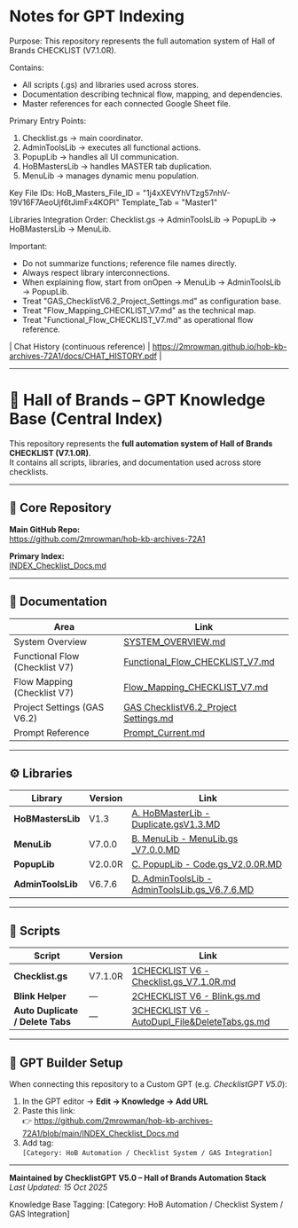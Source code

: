# Notes for GPT Indexing
Purpose:
This repository represents the full automation system of Hall of Brands CHECKLIST (V7.1.0R).

Contains:
- All scripts (.gs) and libraries used across stores.
- Documentation describing technical flow, mapping, and dependencies.
- Master references for each connected Google Sheet file.

Primary Entry Points:
1. Checklist.gs → main coordinator.
2. AdminToolsLib → executes all functional actions.
3. PopupLib → handles all UI communication.
4. HoBMastersLib → handles MASTER tab duplication.
5. MenuLib → manages dynamic menu population.

Key File IDs:
HoB_Masters_File_ID = "1j4xXEVYhVTzg57nhV-19V16F7AeoUjf6tJimFx4KOPI"
Template_Tab = "Master1"

Libraries Integration Order:
Checklist.gs → AdminToolsLib → PopupLib → HoBMastersLib → MenuLib.

Important:
- Do not summarize functions; reference file names directly.
- Always respect library interconnections.
- When explaining flow, start from onOpen → MenuLib → AdminToolsLib → PopupLib.
- Treat "GAS_ChecklistV6.2_Project_Settings.md" as configuration base.
- Treat "Flow_Mapping_CHECKLIST_V7.md" as the technical map.
- Treat "Functional_Flow_CHECKLIST_V7.md" as operational flow reference.

| Chat History (continuous reference) | https://2mrowman.github.io/hob-kb-archives-72A1/docs/CHAT_HISTORY.pdf |

---
# 🧠 Hall of Brands – GPT Knowledge Base (Central Index)

This repository represents the **full automation system of Hall of Brands CHECKLIST (V7.1.0R)**.  
It contains all scripts, libraries, and documentation used across store checklists.

---

## 🔗 Core Repository
**Main GitHub Repo:**  
https://github.com/2mrowman/hob-kb-archives-72A1  

**Primary Index:**  
[INDEX_Checklist_Docs.md](https://github.com/2mrowman/hob-kb-archives-72A1/blob/main/INDEX_Checklist_Docs.md)

---

## 📘 Documentation
| Area | Link |
|------|------|
| System Overview | [SYSTEM_OVERVIEW.md](https://github.com/2mrowman/hob-kb-archives-72A1/blob/main/SYSTEM_OVERVIEW.md) |
| Functional Flow (Checklist V7) | [Functional_Flow_CHECKLIST_V7.md](https://github.com/2mrowman/hob-kb-archives-72A1/blob/main/docs/Functional_Flow_CHECKLIST_V7.md) |
| Flow Mapping (Checklist V7) | [Flow_Mapping_CHECKLIST_V7.md](https://github.com/2mrowman/hob-kb-archives-72A1/blob/main/docs/Flow_Mapping_CHECKLIST_V7.md) |
| Project Settings (GAS V6.2) | [GAS ChecklistV6.2_Project Settings.md](https://github.com/2mrowman/hob-kb-archives-72A1/blob/main/docs/GAS%20ChecklistV6.2_Project%20Settings.md) |
| Prompt Reference | [Prompt_Current.md](https://github.com/2mrowman/hob-kb-archives-72A1/blob/main/docs/Prompt_Current.md) |

---

## ⚙️ Libraries
| Library | Version | Link |
|----------|----------|------|
| **HoBMastersLib** | V1.3 | [A. HoBMasterLib - Duplicate.gsV1.3.MD](https://github.com/2mrowman/hob-kb-archives-72A1/blob/main/libraries/A.%20HoBMasterLib%20-%20Duplicate.gsV1.3.MD) |
| **MenuLib** | V7.0.0 | [B. MenuLib - MenuLib.gs _V7.0.0.MD](https://github.com/2mrowman/hob-kb-archives-72A1/blob/main/libraries/B.%20MenuLib%20-%20MenuLib.gs%20_V7.0.0.MD) |
| **PopupLib** | V2.0.0R | [C. PopupLib - Code.gs_V2.0.0R.MD](https://github.com/2mrowman/hob-kb-archives-72A1/blob/main/libraries/C.%20PopupLib%20-%20Code.gs_V2.0.0R.MD) |
| **AdminToolsLib** | V6.7.6 | [D. AdminToolsLib - AdminToolsLib.gs_V6.7.6.MD](https://github.com/2mrowman/hob-kb-archives-72A1/blob/main/libraries/D.%20AdminToolsLib%20-%20AdminToolsLib.gs_V6.7.6.MD) |

---

## 🧩 Scripts
| Script | Version | Link |
|---------|----------|------|
| **Checklist.gs** | V7.1.0R | [1CHECKLIST V6 - Checklist.gs_V7.1.0R.md](https://github.com/2mrowman/hob-kb-archives-72A1/blob/main/scripts/1CHECKLIST%20V6%20-%20Checklist.gs_V7.1.0R.md) |
| **Blink Helper** | — | [2CHECKLIST V6 - Blink.gs.md](https://github.com/2mrowman/hob-kb-archives-72A1/blob/main/scripts/2CHECKLIST%20V6%20-%20Blink.gs.md) |
| **Auto Duplicate / Delete Tabs** | — | [3CHECKLIST V6 - AutoDupl_File&DeleteTabs.gs.md](https://github.com/2mrowman/hob-kb-archives-72A1/blob/main/scripts/3CHECKLIST%20V6%20-%20AutoDupl_File%26DeleteTabs.gs.md) |

---

## 🧾 GPT Builder Setup
When connecting this repository to a Custom GPT (e.g. *ChecklistGPT V5.0*):
1. In the GPT editor → **Edit → Knowledge → Add URL**
2. Paste this link:  
   👉 https://github.com/2mrowman/hob-kb-archives-72A1/blob/main/INDEX_Checklist_Docs.md
3. Add tag:  
   `[Category: HoB Automation / Checklist System / GAS Integration]`

---

**Maintained by ChecklistGPT V5.0 – Hall of Brands Automation Stack**  
*Last Updated: 15 Oct 2025*

Knowledge Base Tagging:
[Category: HoB Automation / Checklist System / GAS Integration]






